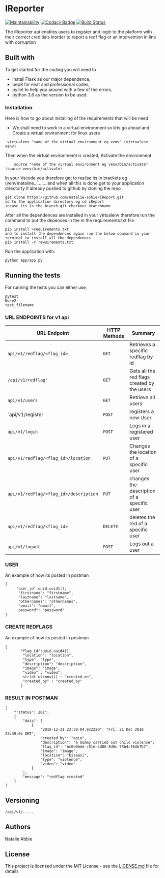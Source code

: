 # IReporter
[![Maintainability](https://api.codeclimate.com/v1/badges/a99a88d28ad37a79dbf6/maintainability)](https://codeclimate.com/github/codeclimate/codeclimate/maintainability)
[![Codacy Badge](https://api.codacy.com/project/badge/Grade/1ddead5772af47568e87415779bd8a58)](https://www.codacy.com/app/natalie-abbie/iReport?utm_source=github.com&amp;utm_medium=referral&amp;utm_content=natalie-abbie/iReport&amp;utm_campaign=Badge_Grade)
[![Build Status](https://travis-ci.org/Toskgreg/StackOverflow-Lite_api.svg?branch=develop)](https://travis-ci.org/Toskgreg/StackOverflow-Lite_api)

The iReporter api enables users to register and login to the platform with their correct creditials inorder to report a redf flag or an intervention in line with corruption

## Built with

To get started for the coding you will need to 
* install Flask as our major dependence, 
* pep8 for neat and professional codes,
* pylint to help you around with a few of the errors. 
* python 3.6 as the version to be used. 

### Installation

Here is how to go about installing of the requirements that will be need 
* We shall need to work in a virtual environment so lets go ahead and;
Create a virtual environment for linux users
```
 virtualenv "name of the virtual environment eg venv" (virtualenv venv)
 ```
Then when the virtual environmemt is created, Activate the environment

```
    source "name of the virtual environment eg venv/bin/activate" (source venv/bin/activate)
 ```
 In your Vscode you therefore get to realise its in brackets eg (venv)nataline.......... and when all this is done get to your application directorty if already pushed to github by cloning the repo 
 
 ```
 git clone https://github.com/natalie-abbie/iReport.git 
 cd to the application directory eg cd iReport
 incase its in the branch git checkout branchname
 ```
 After all the dependences are installed in your virtualenv therefore run the command to put the depences in the in the requirements.txt file 
 ```
 pip install >requirements.txt 
 and to install the dependences again run the below command in your terminal to install all the dependences
 pip install -r rewuirements.txt
 ```
 Run the application with:
 ```
 python app/app.py
 ```

## Running the tests

For running the tests you can either use;
```
pytest
Nose2
test_filename
```

### URL ENDPOINTS for v1 api

| URL Endpoint | HTTP Methods | Summary |
| -------- | ------------- | --------- |
| `api/v1/redflag/<flag_id>` | `GET` | Retrieves a specific redflag by id 
| `/api/v1/redflag'` | `GET` | Gets all the red flags created by the users
| `api/v1/users` | `GET` | Retrieve all users |
| `api/v1/register | `POST` |  registers a new User |
| `api/v1/login` | `POST` |  Logs in a registered user |
| `api/v1/redflag/<flag_id>/location`|`PUT`| Changes the location of a specific  user
| `api/v1/redflag/<flag_id>/description` | `PUT` | changes the description of a specific user |
| `api/v1/redflag/<flag_id>`|`DELETE`| deletes the red of a specific user|
| `api/v1/logout` | `POST` |  Logs out a user |

### USER
An example of how its posted in postman
```
{
     'user_id':uuid.uuid1(),
      "firstname": "firstname",
      "lastname": "lastname",
      "othernames": "othernames",
      "email": "email",
      password": "password"
}
```
### CREATE REDFLAGS
An example of how its posted in postman
```
{
       "flag_id":uuid.uuid4(),
        "location": "location",
        "type": "type",
        "description": "description",
        "image": "image",
        "video" : "video",
        str(dt.utcnow()) : "created_on",
        "created_by" : "created_by"
       }
```
### RESULT IN POSTMAN 
```
[
    "'status': 201",
    {
        "data": [
            {
                "2018-12-21 23:39:04.922320": "Fri, 21 Dec 2018 23:39:04 GMT",
                "created_by": "opio",
                "description": "a mummy carried out child violence",
                "flag_id": "bc0e0bdd-c01e-4d88-8d0c-75b4cf64b7b7",
                "image": "image",
                "location": "kisaasi",
                "type": "violence",
                "video": "video"
            }
        ],
        "message": "redflag created"
    }
]
```

## Versioning
```
/api/v1/.....
```

## Authors
Natalie Abbie 

## License

This project is licensed under the MIT License - see the [LICENSE.md](LICENSE.md) file for details

